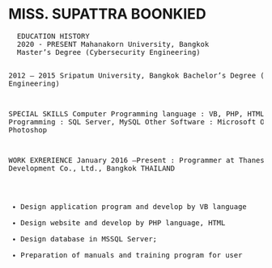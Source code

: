 <h1>MISS. SUPATTRA BOONKIED</h1>


<p>
<pre>
  EDUCATION HISTORY
  2020 - PRESENT Mahanakorn University, Bangkok
  Master’s Degree (Cybersecurity Engineering)
  
  2012 – 2015 Sripatum University, Bangkok
  Bachelor’s Degree (Computer Engineering)

  SPECIAL SKILLS
  Computer Programming language : VB, PHP, HTML
  Database Programming : SQL Server, MySQL
  Other Software : Microsoft Office, Adobe Photoshop
  
  WORK EXRERIENCE
  January 2016 –Present : Programmer at Thanes Development Co., Ltd., Bangkok THAILAND
  - Design application program and develop by VB language
  - Design website and develop by PHP language, HTML
  - Design database in MSSQL Server;
  - Preparation of manuals and training program for user
</pre>
</p>
